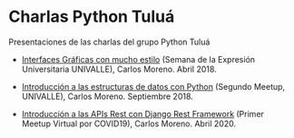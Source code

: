 # Charlas Python Tuluá

Presentaciones de las charlas del grupo Python Tuluá

* [Interfaces Gráficas con mucho estilo](https://github.com/PythonTulua/charlas_python_tulua/blob/master/Charla1-Expresi%C3%B3nUniv..pdf) (Semana de la Expresión Universitaria UNIVALLE), Carlos Moreno. Abril 2018.

* [Introducción a las estructuras de datos con Python](https://github.com/PythonTulua/charlas_python_tulua/blob/master/Introducción%20a%20las%20Estructuras%20de%20datos%20con%20Python.pdf) (Segundo Meetup, UNIVALLE), Carlos Moreno. Septiembre 2018.

* [Introducción a las APIs Rest con Django Rest Framework](https://github.com/PythonTulua/charlas_python_tulua/blob/master/Introducción%20a%20las%20APIs%20Rest%20con%20Django%20REST%20Framework.pdf) (Primer Meetup Virtual por COVID19), Carlos Moreno. Abril 2020.
